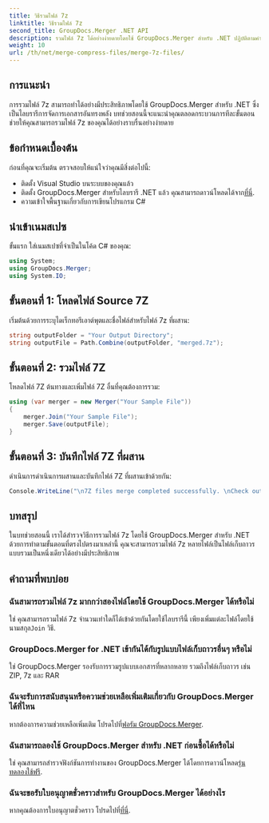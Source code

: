 ```yaml
---
title: วิธีรวมไฟล์ 7z
linktitle: วิธีรวมไฟล์ 7z
second_title: GroupDocs.Merger .NET API
description: รวมไฟล์ 7z ได้อย่างง่ายดายโดยใช้ GroupDocs.Merger สำหรับ .NET ปฏิบัติตามคำแนะนำทีละขั้นตอนของเราเพื่อรวมไฟล์เก็บถาวรหลายรายการเป็นไฟล์เดียวได้อย่างราบรื่น
weight: 10
url: /th/net/merge-compress-files/merge-7z-files/
---
```

## การแนะนำ
การรวมไฟล์ 7z สามารถทำได้อย่างมีประสิทธิภาพโดยใช้ GroupDocs.Merger สำหรับ .NET ซึ่งเป็นไลบรารีการจัดการเอกสารอันทรงพลัง บทช่วยสอนนี้จะแนะนำคุณตลอดกระบวนการทีละขั้นตอน ช่วยให้คุณสามารถรวมไฟล์ 7z ของคุณได้อย่างราบรื่นอย่างง่ายดาย
## ข้อกำหนดเบื้องต้น
ก่อนที่คุณจะเริ่มต้น ตรวจสอบให้แน่ใจว่าคุณมีสิ่งต่อไปนี้:
- ติดตั้ง Visual Studio บนระบบของคุณแล้ว
-  ติดตั้ง GroupDocs.Merger สำหรับไลบรารี .NET แล้ว คุณสามารถดาวน์โหลดได้จาก[ที่นี่](https://releases.groupdocs.com/merger/net/).
- ความเข้าใจพื้นฐานเกี่ยวกับการเขียนโปรแกรม C#

## นำเข้าเนมสเปซ
ขั้นแรก ใส่เนมสเปซที่จำเป็นในโค้ด C# ของคุณ:
```csharp
using System; 
using GroupDocs.Merger;
using System.IO;
```
## ขั้นตอนที่ 1: โหลดไฟล์ Source 7Z
เริ่มต้นด้วยการระบุไดเร็กทอรีเอาต์พุตและชื่อไฟล์สำหรับไฟล์ 7z ที่ผสาน:
```csharp
string outputFolder = "Your Output Directory";
string outputFile = Path.Combine(outputFolder, "merged.7z");
```
## ขั้นตอนที่ 2: รวมไฟล์ 7Z
โหลดไฟล์ 7Z ต้นทางและเพิ่มไฟล์ 7Z อื่นที่คุณต้องการรวม:
```csharp
using (var merger = new Merger("Your Sample File"))
{
    merger.Join("Your Sample File");
    merger.Save(outputFile);
}
```
## ขั้นตอนที่ 3: บันทึกไฟล์ 7Z ที่ผสาน
ดำเนินการดำเนินการผสานและบันทึกไฟล์ 7Z ที่ผสานเข้าด้วยกัน:
```csharp
Console.WriteLine("\n7Z files merge completed successfully. \nCheck output in {0}", outputFolder);
```

## บทสรุป
ในบทช่วยสอนนี้ เราได้สำรวจวิธีการรวมไฟล์ 7z โดยใช้ GroupDocs.Merger สำหรับ .NET ด้วยการทำตามขั้นตอนที่ตรงไปตรงมาเหล่านี้ คุณจะสามารถรวมไฟล์ 7z หลายไฟล์เป็นไฟล์เก็บถาวรแบบรวมเป็นหนึ่งเดียวได้อย่างมีประสิทธิภาพ

## คำถามที่พบบ่อย
### ฉันสามารถรวมไฟล์ 7z มากกว่าสองไฟล์โดยใช้ GroupDocs.Merger ได้หรือไม่
 ใช่ คุณสามารถรวมไฟล์ 7z จำนวนเท่าใดก็ได้เข้าด้วยกันโดยใช้ไลบรารีนี้ เพียงเพิ่มแต่ละไฟล์โดยใช้นามสกุล`Join` วิธี.
### GroupDocs.Merger for .NET เข้ากันได้กับรูปแบบไฟล์เก็บถาวรอื่นๆ หรือไม่
ใช่ GroupDocs.Merger รองรับการรวมรูปแบบเอกสารที่หลากหลาย รวมถึงไฟล์เก็บถาวร เช่น ZIP, 7z และ RAR
### ฉันจะรับการสนับสนุนหรือความช่วยเหลือเพิ่มเติมเกี่ยวกับ GroupDocs.Merger ได้ที่ไหน
 หากต้องการความช่วยเหลือเพิ่มเติม โปรดไปที่[ฟอรัม GroupDocs.Merger](https://forum.groupdocs.com/c/merger/32).
### ฉันสามารถลองใช้ GroupDocs.Merger สำหรับ .NET ก่อนซื้อได้หรือไม่
 ใช่ คุณสามารถสำรวจฟังก์ชันการทำงานของ GroupDocs.Merger ได้โดยการดาวน์โหลด[รุ่นทดลองใช้ฟรี](https://releases.groupdocs.com/).
### ฉันจะขอรับใบอนุญาตชั่วคราวสำหรับ GroupDocs.Merger ได้อย่างไร
 หากคุณต้องการใบอนุญาตชั่วคราว โปรดไปที่[ที่นี่](https://purchase.groupdocs.com/temporary-license/).